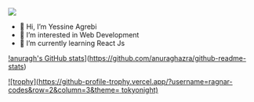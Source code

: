 ![](https://komarev.com/ghpvc/?username=ragnar-codes&color=blue)

- 👋 Hi, I’m Yessine Agrebi
- 👀 I’m interested in Web Development
- 🌱 I’m currently learning React Js


[!anuragh's GitHub stats](https://github-readme-stats.vercel.app/api?username=ragnar-codes)](https://github.com/anuraghazra/github-readme-stats)

[![trophy](https://github-profile-trophy.vercel.app/?username=ragnar-codes&row=2&column=3&theme= tokyonight)](https://github.com/ryo-ma/github-profile-trophy)


<!---
ragnar-codes/ragnar-codes is a ✨ special ✨ repository because its `README.md` (this file) appears on your GitHub profile.
You can click the Preview link to take a look at your changes.
--->
